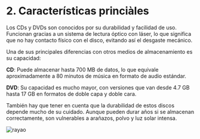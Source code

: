 # 2. Características princiàles

Los CDs y DVDs son conocidos por su durabilidad y facilidad de uso. Funcionan gracias a un sistema de lectura óptico con láser, lo que significa que no hay contacto físico con el disco, evitando así el desgaste mecánico.

Una de sus principales diferencias con otros medios de almacenamiento es su capacidad:

**CD**: Puede almacenar hasta 700 MB de datos, lo que equivale aproximadamente a 80 minutos de música en formato de audio estándar.

**DVD**: Su capacidad es mucho mayor, con versiones que van desde 4.7 GB hasta 17 GB en formatos de doble capa y doble cara.

También hay que tener en cuenta que la durabilidad de estos discos depende mucho de su cuidado. Aunque pueden durar años si se almacenan correctamente, son vulnerables a arañazos, polvo y luz solar intensa.

![rayao](rayao.jpg)
